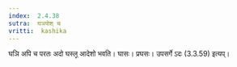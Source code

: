 ```yaml
---
index:  2.4.38
sutra:  घञपोश् च
vritti:  kashika 
---
```


घञि अपि च परतः अदो घस्ल्̥ आदेशो भवति। घासः। प्रघसः। उपसर्गे ऽदः (3.3.59) इत्यप्।

